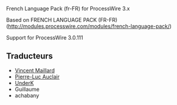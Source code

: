 French Language Pack (fr-FR) for ProcessWire 3.x

Based on FRENCH LANGUAGE PACK (FR-FR) (http://modules.processwire.com/modules/french-language-pack/)

Support for ProcessWire 3.0.111

## Traducteurs
- [Vincent Maillard](https://gitlab.com/vmaillard)
- [Pierre-Luc Auclair](https://github.com/plauclair)
- [UnderK](https://github.com/underk)
- Guillaume
- achabany

